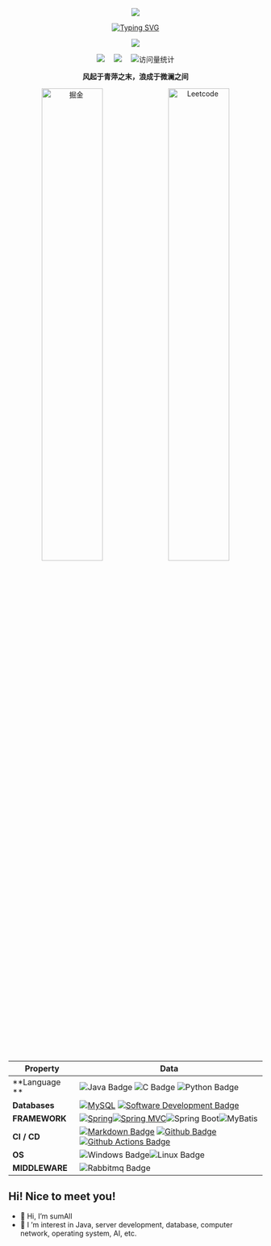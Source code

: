 <div align="center">

 ![](assets/Bottom_up.svg)

 <!-- dynamic typing effect 动态打字效果 -->

  <div align="center">
    <a href="https://blog.sunguoqi.com/">
      <img src="https://readme-typing-svg.demolab.com?font=Fira+Code&pause=1000&width=435&lines=println(%22Hello%2C%20World%22);sumAll&center=true&size=27" alt="Typing SVG" />
    </a>
  </div>

  <!-- knock code pictures 敲代码的图片 -->
  <img src="https://cdn.jsdelivr.net/gh/sun0225SUN/sun0225SUN/assets/images/coding.gif" /><br>

  <!-- profile logo 个人资料徽标 -->

  <div align="center">
    <a href="https://juejin.cn/user/2863547353939175"><img src="https://img.shields.io/badge/Website-博客-blue" /></a>&emsp;
      <a href="https://leetcode.cn/u/sumall/"><img src="https://img.shields.io/badge/Website-Leetcode-blue" /></a>&emsp;
    <!-- visitor statistics logo 访问量统计徽标 -->
    <img src="https://komarev.com/ghpvc/?username=Qing-Yu-SH&label=Views&color=0e75b6&style=flat" alt="访问量统计" />
  </div>
<p align="center"><b>风起于青萍之末，浪成于微澜之间</b></p>



<p>
  <img src="https://stats.justsong.cn/api/juejin?id=2863547353939175&theme=dark" alt="掘金" width="49%" />
  <img src="https://stats.justsong.cn/api/leetcode?username=sumAll&cn=true&theme=dark" alt="Leetcode" width="49%" /> 
</p>

<!--   my-skils -->

| Property       | Data                                                         |
| -------------- | ------------------------------------------------------------ |
| **Language **  | ![Java Badge](https://img.shields.io/badge/-Java-3776AB?style=flat&logo=java&logoColor=white) ![C Badge](https://img.shields.io/badge/-C-3776AB?style=flat&logoColor=white) ![Python Badge](https://img.shields.io/badge/-C++-3776AB?style=flat&logo=C++&logoColor=white) |
| **Databases**  | [![MySQL](https://img.shields.io/badge/-MySQL-01D277?style=flat&logoColor=white)](https://github.com/BEPb/BEPb) [![Software Development Badge](https://img.shields.io/badge/-Redis-FF6600?style=flat&logoColor=white)](https://github.com/search?q=user%3ABEPb&type=Repositories) |
| **FRAMEWORK**  |[![Spring](https://img.shields.io/badge/-Spring-01D277?style=flat&logoColor=white)](https://github.com/BEPb/BEPb)[![Spring MVC](https://img.shields.io/badge/-Spring%20MVC-00EE76?style=flat)](https://github.com/BEPb/BEPb)![Spring Boot](https://img.shields.io/badge/-Spring%20Boot-008B00?style=flat)![MyBatis](https://img.shields.io/badge/-MyBatis-BEBEBE?style=flat&logoColor=white) |
| **CI / CD**    | [![Markdown Badge](https://img.shields.io/badge/-Markdown-2088FF?style=flat&logo=Markdown&logoColor=white)](https://github.com/BEPb/BEPb) [![Github Badge](https://img.shields.io/badge/-Github%20-2088FF?style=flat&logo=Github&logoColor=white)](https://github.com/BEPb/BEPb) [![Github Actions Badge](https://img.shields.io/badge/-Git%20-2088FF?style=flat&logo=Git&logoColor=white)](https://github.com/BEPb/BEPb) |
| **OS**         | ![Windows Badge](https://img.shields.io/badge/-Windows-696969?style=flat&logo=windows&logoColor=white)![Linux Badge](https://img.shields.io/badge/-Linux-696969?style=flat&logo=Linux&logoColor=white) |
| **MIDDLEWARE** | ![Rabbitmq Badge](https://img.shields.io/badge/-RabbitMq-FF6600?style=flat&logo=rabbitmq&logoColor=white) |

</div>



## Hi! Nice to meet you!

<!-- 个人简介 -->

- 👋 Hi, I’m sumAll
- 👀 I ’m interest in Java, server development, database, computer network, operating system, AI, etc.

